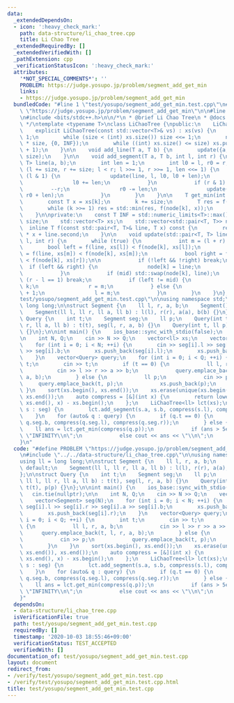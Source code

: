 ```yaml
---
data:
  _extendedDependsOn:
  - icon: ':heavy_check_mark:'
    path: data-structure/li_chao_tree.cpp
    title: Li Chao Tree
  _extendedRequiredBy: []
  _extendedVerifiedWith: []
  _pathExtension: cpp
  _verificationStatusIcon: ':heavy_check_mark:'
  attributes:
    '*NOT_SPECIAL_COMMENTS*': ''
    PROBLEM: https://judge.yosupo.jp/problem/segment_add_get_min
    links:
    - https://judge.yosupo.jp/problem/segment_add_get_min
  bundledCode: "#line 1 \"test/yosupo/segment_add_get_min.test.cpp\"\n#define PROBLEM\
    \ \"https://judge.yosupo.jp/problem/segment_add_get_min\"\n\n#line 1 \"data-structure/li_chao_tree.cpp\"\
    \n#include <bits/stdc++.h>\n\n/*\n * @brief Li Chao Tree\n * @docs docs/data-structure/li_chao_tree.md\n\
    \ */\ntemplate <typename T>\nclass LiChaoTree {\npublic:\n    LiChaoTree() = default;\n\
    \    explicit LiChaoTree(const std::vector<T>& vs) : xs(vs) {\n        size =\
    \ 1;\n        while (size < (int) xs.size()) size <<= 1;\n        node.resize(2\
    \ * size, {0, INF});\n        while ((int) xs.size() <= size) xs.push_back(xs.back()\
    \ + 1);\n    }\n\n    void add_line(T a, T b) {\n        update({a, b}, 1, 0,\
    \ size);\n    }\n\n    void add_segment(T a, T b, int l, int r) {\n        std::pair<T,\
    \ T> line(a, b);\n        int len = 1;\n        int l0 = l, r0 = r;\n        for\
    \ (l += size, r += size; l < r; l >>= 1, r >>= 1, len <<= 1) {\n            if\
    \ (l & 1) {\n                update(line, l, l0, l0 + len);\n                ++l;\n\
    \                l0 += len;\n            }\n            if (r & 1) {\n       \
    \         --r;\n                r0 -= len;\n                update(line, r, r0,\
    \ r0 + len);\n            }\n        }\n    }\n\n    T get_min(int k) const {\n\
    \        const T x = xs[k];\n        k += size;\n        T res = f(node[k], x);\n\
    \        while (k >>= 1) res = std::min(res, f(node[k], x));\n        return res;\n\
    \    }\n\nprivate:\n    const T INF = std::numeric_limits<T>::max();\n\n    int\
    \ size;\n    std::vector<T> xs;\n    std::vector<std::pair<T, T>> node;\n\n  \
    \  inline T f(const std::pair<T, T>& line, T x) const {\n        return line.first\
    \ * x + line.second;\n    }\n\n    void update(std::pair<T, T> line, int k, int\
    \ l, int r) {\n        while (true) {\n            int m = (l + r) / 2;\n    \
    \        bool left = f(line, xs[l]) < f(node[k], xs[l]);\n            bool mid\
    \ = f(line, xs[m]) < f(node[k], xs[m]);\n            bool right = f(line, xs[r])\
    \ < f(node[k], xs[r]);\n\n            if (!left && !right) break;\n          \
    \  if (left && right) {\n                node[k] = line;\n                break;\n\
    \            }\n            if (mid) std::swap(node[k], line);\n            if\
    \ (r - l == 1) break;\n            if (left != mid) {\n                k = 2 *\
    \ k;\n                r = m;\n            } else {\n                k = 2 * k\
    \ + 1;\n                l = m;\n            }\n        }\n    }\n};\n#line 4 \"\
    test/yosupo/segment_add_get_min.test.cpp\"\n\nusing namespace std;\nusing ll =\
    \ long long;\n\nstruct Segment {\n    ll l, r, a, b;\n    Segment() = default;\n\
    \    Segment(ll l, ll r, ll a, ll b) : l(l), r(r), a(a), b(b) {}\n};\n\nstruct\
    \ Query {\n    int t;\n    Segment seg;\n    ll p;\n    Query(int t, ll l, ll\
    \ r, ll a, ll b) : t(t), seg(l, r, a, b) {}\n    Query(int t, ll p) : t(t), p(p)\
    \ {}\n};\n\nint main() {\n    ios_base::sync_with_stdio(false);\n    cin.tie(nullptr);\n\
    \n    int N, Q;\n    cin >> N >> Q;\n    vector<ll> xs;\n    vector<Segment> seg(N);\n\
    \    for (int i = 0; i < N; ++i) {\n        cin >> seg[i].l >> seg[i].r >> seg[i].a\
    \ >> seg[i].b;\n        xs.push_back(seg[i].l);\n        xs.push_back(seg[i].r);\n\
    \    }\n    vector<Query> query;\n    for (int i = 0; i < Q; ++i) {\n        int\
    \ t;\n        cin >> t;\n        if (t == 0) {\n            ll l, r, a, b;\n \
    \           cin >> l >> r >> a >> b;\n            query.emplace_back(t, l, r,\
    \ a, b);\n        } else {\n            ll p;\n            cin >> p;\n       \
    \     query.emplace_back(t, p);\n            xs.push_back(p);\n        }\n   \
    \ }\n    sort(xs.begin(), xs.end());\n    xs.erase(unique(xs.begin(), xs.end()),\
    \ xs.end());\n    auto compress = [&](int x) {\n        return lower_bound(xs.begin(),\
    \ xs.end(), x) - xs.begin();\n    };\n    LiChaoTree<ll> lct(xs);\n    for (auto&\
    \ s : seg) {\n        lct.add_segment(s.a, s.b, compress(s.l), compress(s.r));\n\
    \    }\n    for (auto& q : query) {\n        if (q.t == 0) {\n            lct.add_segment(q.seg.a,\
    \ q.seg.b, compress(q.seg.l), compress(q.seg.r));\n        } else {\n        \
    \    ll ans = lct.get_min(compress(q.p));\n            if (ans > 5e18) cout <<\
    \ \"INFINITY\\n\";\n            else cout << ans << \"\\n\";\n        }\n    }\n\
    }\n"
  code: "#define PROBLEM \"https://judge.yosupo.jp/problem/segment_add_get_min\"\n\
    \n#include \"../../data-structure/li_chao_tree.cpp\"\n\nusing namespace std;\n\
    using ll = long long;\n\nstruct Segment {\n    ll l, r, a, b;\n    Segment() =\
    \ default;\n    Segment(ll l, ll r, ll a, ll b) : l(l), r(r), a(a), b(b) {}\n\
    };\n\nstruct Query {\n    int t;\n    Segment seg;\n    ll p;\n    Query(int t,\
    \ ll l, ll r, ll a, ll b) : t(t), seg(l, r, a, b) {}\n    Query(int t, ll p) :\
    \ t(t), p(p) {}\n};\n\nint main() {\n    ios_base::sync_with_stdio(false);\n \
    \   cin.tie(nullptr);\n\n    int N, Q;\n    cin >> N >> Q;\n    vector<ll> xs;\n\
    \    vector<Segment> seg(N);\n    for (int i = 0; i < N; ++i) {\n        cin >>\
    \ seg[i].l >> seg[i].r >> seg[i].a >> seg[i].b;\n        xs.push_back(seg[i].l);\n\
    \        xs.push_back(seg[i].r);\n    }\n    vector<Query> query;\n    for (int\
    \ i = 0; i < Q; ++i) {\n        int t;\n        cin >> t;\n        if (t == 0)\
    \ {\n            ll l, r, a, b;\n            cin >> l >> r >> a >> b;\n      \
    \      query.emplace_back(t, l, r, a, b);\n        } else {\n            ll p;\n\
    \            cin >> p;\n            query.emplace_back(t, p);\n            xs.push_back(p);\n\
    \        }\n    }\n    sort(xs.begin(), xs.end());\n    xs.erase(unique(xs.begin(),\
    \ xs.end()), xs.end());\n    auto compress = [&](int x) {\n        return lower_bound(xs.begin(),\
    \ xs.end(), x) - xs.begin();\n    };\n    LiChaoTree<ll> lct(xs);\n    for (auto&\
    \ s : seg) {\n        lct.add_segment(s.a, s.b, compress(s.l), compress(s.r));\n\
    \    }\n    for (auto& q : query) {\n        if (q.t == 0) {\n            lct.add_segment(q.seg.a,\
    \ q.seg.b, compress(q.seg.l), compress(q.seg.r));\n        } else {\n        \
    \    ll ans = lct.get_min(compress(q.p));\n            if (ans > 5e18) cout <<\
    \ \"INFINITY\\n\";\n            else cout << ans << \"\\n\";\n        }\n    }\n\
    }"
  dependsOn:
  - data-structure/li_chao_tree.cpp
  isVerificationFile: true
  path: test/yosupo/segment_add_get_min.test.cpp
  requiredBy: []
  timestamp: '2020-10-03 18:55:46+09:00'
  verificationStatus: TEST_ACCEPTED
  verifiedWith: []
documentation_of: test/yosupo/segment_add_get_min.test.cpp
layout: document
redirect_from:
- /verify/test/yosupo/segment_add_get_min.test.cpp
- /verify/test/yosupo/segment_add_get_min.test.cpp.html
title: test/yosupo/segment_add_get_min.test.cpp
---
```

